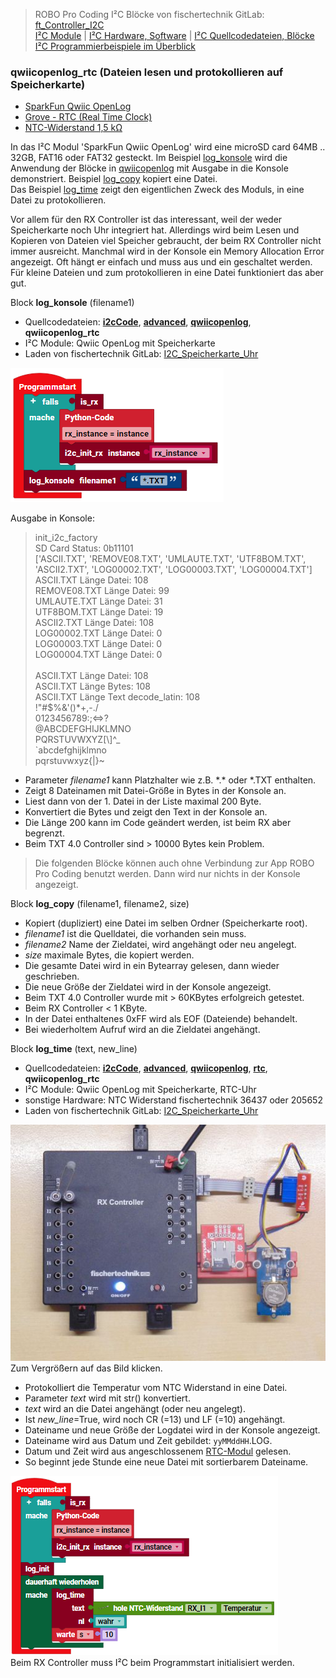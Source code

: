 
> ROBO Pro Coding I²C Blöcke von fischertechnik GitLab: [ft_Controller_I2C](https://git.fischertechnik-cloud.com/i2c/ft_Controller_I2C)\
> [I²C Module](https://elssner.github.io/ft-Controller-I2C/#tabelle-1) |
[I²C Hardware, Software](https://elssner.github.io/ft-Controller-I2C/#ic) |
[I²C Quellcodedateien, Blöcke](https://elssner.github.io/ft-Controller-I2C/#beschreibung-der-quellcodedateien-alphabetisch-geordnet)\
[I²C Programmierbeispiele im Überblick](../examples)


### qwiicopenlog_rtc (Dateien lesen und protokollieren auf Speicherkarte)

* [SparkFun Qwiic OpenLog](https://www.sparkfun.com/products/15164)
* [Grove - RTC (Real Time Clock)](https://wiki.seeedstudio.com/Grove_High_Precision_RTC)
* [NTC-Widerstand 1,5 kΩ](https://www.fischertechnik.de/de-de/produkte/einzelteile/elektronik/36437-ntc-widerstand-1-5-k-silber)

In das I²C Modul 'SparkFun Qwiic OpenLog' wird eine microSD card 64MB .. 32GB, FAT16 oder FAT32 gesteckt.
Im Beispiel [log_konsole](#log_konsole) wird die Anwendung der Blöcke in [qwiicopenlog](../#qwiicopenlogpy) mit Ausgabe in die Konsole demonstriert. Beispiel [log_copy](#log_copy) kopiert eine Datei.\
Das Beispiel [log_time](#log_time) zeigt den eigentlichen Zweck des Moduls, in eine Datei zu protokollieren.

Vor allem für den RX Controller ist das interessant, weil der weder Speicherkarte noch Uhr integriert hat. Allerdings wird beim Lesen und Kopieren von Dateien viel Speicher gebraucht, der beim RX Controller nicht immer ausreicht.
Manchmal wird in der Konsole ein Memory Allocation Error angezeigt. Oft hängt er einfach und muss aus und ein geschaltet werden. Für kleine Dateien und zum protokollieren in eine Datei funktioniert das aber gut.

<a name="log_konsole"></a>
Block **log_konsole** (filename1)
* Quellcodedateien: **[i2cCode](../#i2ccodepy)**, **[advanced](../#advancedpy)**, **[qwiicopenlog](../#qwiicopenlogpy)**, **qwiicopenlog_rtc**
* I²C Module:  Qwiic OpenLog mit Speicherkarte
* Laden von fischertechnik GitLab: [I2C_Speicherkarte_Uhr](https://git.fischertechnik-cloud.com/i2c/I2C_Speicherkarte_Uhr)

![](log_konsole.png)

Ausgabe in Konsole:

> init_i2c_factory\
SD Card Status: 0b11101\
['ASCII.TXT', 'REMOVE08.TXT', 'UMLAUTE.TXT', 'UTF8BOM.TXT', 'ASCII2.TXT', 'LOG00002.TXT', 'LOG00003.TXT', 'LOG00004.TXT']\
ASCII.TXT Länge Datei: 108\
REMOVE08.TXT Länge Datei: 99\
UMLAUTE.TXT Länge Datei: 31\
UTF8BOM.TXT Länge Datei: 19\
ASCII2.TXT Länge Datei: 108\
LOG00002.TXT Länge Datei: 0\
LOG00003.TXT Länge Datei: 0\
LOG00004.TXT Länge Datei: 0\
\
ASCII.TXT Länge Datei: 108\
ASCII.TXT Länge Bytes: 108\
ASCII.TXT Länge Text decode_latin: 108\
 !"#$%&'()*+,-./\
0123456789:;<=>?\
@ABCDEFGHIJKLMNO\
PQRSTUVWXYZ[\\]^_\
`abcdefghijklmno\
pqrstuvwxyz{|}~

* Parameter *filename1* kann Platzhalter wie z.B. \*.\* oder \*.TXT enthalten.
* Zeigt 8 Dateinamen mit Datei-Größe in Bytes in der Konsole an.
* Liest dann von der 1. Datei in der Liste maximal 200 Byte.
* Konvertiert die Bytes und zeigt den Text in der Konsole an.
* Die Länge 200 kann im Code geändert werden, ist beim RX aber begrenzt.
* Beim TXT 4.0 Controller sind > 10000 Bytes kein Problem.

> Die folgenden Blöcke können auch ohne Verbindung zur App ROBO Pro Coding benutzt werden. Dann wird nur nichts in der Konsole angezeigt.

<a name="log_copy"></a>
Block **log_copy** (filename1, filename2, size)
* Kopiert (dupliziert) eine Datei im selben Ordner (Speicherkarte root).
* *filename1* ist die Quelldatei, die vorhanden sein muss.
* *filename2* Name der Zieldatei, wird angehängt oder neu angelegt.
* *size* maximale Bytes, die kopiert werden.
* Die gesamte Datei wird in ein Bytearray gelesen, dann wieder geschrieben.
* Die neue Größe der Zieldatei wird in der Konsole angezeigt.
* Beim TXT 4.0 Controller wurde mit > 60KBytes erfolgreich getestet.
* Beim RX Controller < 1 KByte.
* In der Datei enthaltenes 0xFF wird als EOF (Dateiende) behandelt.
* Bei wiederholtem Aufruf wird an die Zieldatei angehängt.


<a name="log_time"></a>
Block **log_time** (text, new_line)
* Quellcodedateien: **[i2cCode](../#i2ccodepy)**, **[advanced](../#advancedpy)**, **[qwiicopenlog](../#qwiicopenlogpy)**, **[rtc](../#rtcpy)**, **qwiicopenlog_rtc**
* I²C Module: Qwiic OpenLog mit Speicherkarte, RTC-Uhr
* sonstige Hardware: NTC Widerstand fischertechnik 36437 oder 205652
* Laden von fischertechnik GitLab: [I2C_Speicherkarte_Uhr](https://git.fischertechnik-cloud.com/i2c/I2C_Speicherkarte_Uhr)

[![](DSC00446_512.JPG)](DSC00446.JPG)\
Zum Vergrößern auf das Bild klicken.

* Protokolliert die Temperatur vom NTC Widerstand in eine Datei.
* Parameter *text* wird mit str() konvertiert.
* *text* wird an die Datei angehängt (oder neu angelegt).
* Ist *new_line*=True, wird noch CR (=13) und LF (=10) angehängt.
* Dateiname und neue Größe der Logdatei wird in der Konsole angezeigt.
* Dateiname wird aus Datum und Zeit gebildet: `yyMMddHH`.LOG.
* Datum und Zeit wird aus angeschlossenem [RTC-Modul](../#rtcpy) gelesen.
* So beginnt jede Stunde eine neue Datei mit sortierbarem Dateiname.

![](log_ntc.png)\
Beim RX Controller muss I²C beim Programmstart initialisiert werden.
